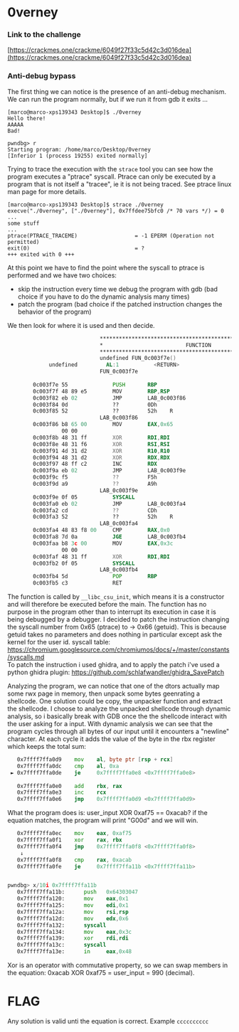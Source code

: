 # 0verney

### Link to the challenge
[https://crackmes.one/crackme/6049f27f33c5d42c3d016dea](https://crackmes.one/crackme/6049f27f33c5d42c3d016dea)

### Anti-debug bypass
The first thing we can notice is the presence of an anti-debug mechanism.
We can run the program normally, but if we run it from gdb it exits ...

```shell
[marco@marco-xps139343 Desktop]$ ./0verney
Hello there!
AAAAA
Bad!
```
```shell
pwndbg> r
Starting program: /home/marco/Desktop/0verney 
[Inferior 1 (process 19255) exited normally]
```
Trying to trace the execution with the `strace` tool you can see how the program executes a "ptrace" syscall.
Ptrace can only be executed by a program that is not itself a "tracee", ie it is not being traced.
See ptrace linux man page for more details.
```shell
[marco@marco-xps139343 Desktop]$ strace ./0verney
execve("./0verney", ["./0verney"], 0x7ffdee75bfc0 /* 70 vars */) = 0
...
some stuff
...
ptrace(PTRACE_TRACEME)                  = -1 EPERM (Operation not permitted)
exit(0)                                 = ?
+++ exited with 0 +++
```

At this point we have to find the point where the syscall to ptrace is performed and we have two choices:
- skip the instruction every time we debug the program with gdb (bad choice if you have to do the dynamic analysis many times)
- patch the program (bad choice if the patched instruction changes the behavior of the program)

We then look for where it is used and then decide.
```asm
                             **************************************************************
                             *                          FUNCTION                          *
                             **************************************************************
                             undefined FUN_0c003f7e()
             undefined         AL:1           <RETURN>
                             FUN_0c003f7e                                    XREF[2]:     __libc_csu_init:00401199(c), 
                                                                                          00403e00(*)  
        0c003f7e 55              PUSH       RBP
        0c003f7f 48 89 e5        MOV        RBP,RSP
        0c003f82 eb 02           JMP        LAB_0c003f86
        0c003f84 0d              ??         0Dh
        0c003f85 52              ??         52h    R
                             LAB_0c003f86                                    XREF[1]:     0c003f82(j)  
        0c003f86 b8 65 00        MOV        EAX,0x65
                 00 00
        0c003f8b 48 31 ff        XOR        RDI,RDI
        0c003f8e 48 31 f6        XOR        RSI,RSI
        0c003f91 4d 31 d2        XOR        R10,R10
        0c003f94 48 31 d2        XOR        RDX,RDX
        0c003f97 48 ff c2        INC        RDX
        0c003f9a eb 02           JMP        LAB_0c003f9e
        0c003f9c f5              ??         F5h
        0c003f9d a9              ??         A9h
                             LAB_0c003f9e                                    XREF[1]:     0c003f9a(j)  
        0c003f9e 0f 05           SYSCALL
        0c003fa0 eb 02           JMP        LAB_0c003fa4
        0c003fa2 cd              ??         CDh
        0c003fa3 52              ??         52h    R
                             LAB_0c003fa4                                    XREF[1]:     0c003fa0(j)  
        0c003fa4 48 83 f8 00     CMP        RAX,0x0
        0c003fa8 7d 0a           JGE        LAB_0c003fb4
        0c003faa b8 3c 00        MOV        EAX,0x3c
                 00 00
        0c003faf 48 31 ff        XOR        RDI,RDI
        0c003fb2 0f 05           SYSCALL
                             LAB_0c003fb4                                    XREF[1]:     0c003fa8(j)  
        0c003fb4 5d              POP        RBP
        0c003fb5 c3              RET
```

The function is called by `__libc_csu_init`, which means it is a constructor and will therefore be executed before the main.
The function has no purpose in the program other than to interrupt its execution in case it is being debugged by a debugger. I decided to patch the instruction changing the syscall number from 0x65 (ptrace) to -> 0x66 (getuid). This is because getuid takes no parameters and does nothing in particular except ask the kernel for the user id.
syscall table: https://chromium.googlesource.com/chromiumos/docs/+/master/constants/syscalls.md <br>
To patch the instruction i used ghidra, and to apply the patch i've used a python ghidra plugin:
https://github.com/schlafwandler/ghidra_SavePatch

Analyzing the program, we can notice that one of the dtors actually map some rwx page in memory, then unpack some bytes geenrating a shellcode. One solution could be copy, the unpacker function and extract the shellcode. I choose to analyze the unpacked shellcode through dynamic analysis, so i basically break with GDB once the the shellcode interact with the user asking for a input. 
With dynamic analysis we can see that the program cycles through all bytes of our input until it encounters a "newline" character. At each cycle it adds the value of the byte in the rbx register which keeps the total sum:
```asm
   0x7ffff7ffa0d9    mov    al, byte ptr [rsp + rcx]
   0x7ffff7ffa0dc    cmp    al, 0xa
 ► 0x7ffff7ffa0de    je     0x7ffff7ffa0e8 <0x7ffff7ffa0e8>
 
   0x7ffff7ffa0e0    add    rbx, rax
   0x7ffff7ffa0e3    inc    rcx
   0x7ffff7ffa0e6    jmp    0x7ffff7ffa0d9 <0x7ffff7ffa0d9>
```
What the program does is:
user_input XOR 0xaf75 == 0xacab?
if the equation matches, the program will print "G00d" and we will win.
```asm
   0x7ffff7ffa0ec    mov    eax, 0xaf75
   0x7ffff7ffa0f1    xor    rax, rbx
   0x7ffff7ffa0f4    jmp    0x7ffff7ffa0f8 <0x7ffff7ffa0f8>
    ↓
   0x7ffff7ffa0f8    cmp    rax, 0xacab
   0x7ffff7ffa0fe    je     0x7ffff7ffa11b <0x7ffff7ffa11b>


pwndbg> x/10i 0x7ffff7ffa11b
   0x7ffff7ffa11b:      push   0x64303047
   0x7ffff7ffa120:      mov    eax,0x1
   0x7ffff7ffa125:      mov    edi,0x1
   0x7ffff7ffa12a:      mov    rsi,rsp
   0x7ffff7ffa12d:      mov    edx,0x6
   0x7ffff7ffa132:      syscall 
   0x7ffff7ffa134:      mov    eax,0x3c
   0x7ffff7ffa139:      xor    rdi,rdi
   0x7ffff7ffa13c:      syscall 
   0x7ffff7ffa13e:      in     eax,0x48
```
Xor is an operator with commutative property, so we can swap members in the equation:
0xacab XOR 0xaf75 = user_input = 990 (decimal).
# FLAG
Any solution is valid unti the equation is correct. 
Example `cccccccccc`
